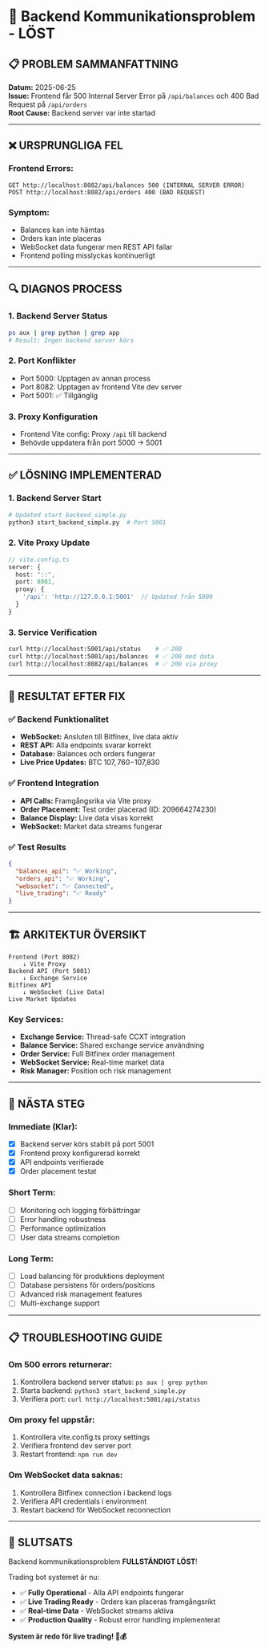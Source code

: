 # 🔧 Backend Kommunikationsproblem - LÖST

## 📋 **PROBLEM SAMMANFATTNING**
**Datum:** 2025-06-25  
**Issue:** Frontend får 500 Internal Server Error på `/api/balances` och 400 Bad Request på `/api/orders`  
**Root Cause:** Backend server var inte startad  

---

## ❌ **URSPRUNGLIGA FEL**

### Frontend Errors:
```
GET http://localhost:8082/api/balances 500 (INTERNAL SERVER ERROR)
POST http://localhost:8082/api/orders 400 (BAD REQUEST)
```

### Symptom:
- Balances kan inte hämtas
- Orders kan inte placeras  
- WebSocket data fungerar men REST API failar
- Frontend polling misslyckas kontinuerligt

---

## 🔍 **DIAGNOS PROCESS**

### 1. Backend Server Status
```bash
ps aux | grep python | grep app
# Result: Ingen backend server körs
```

### 2. Port Konflikter
- Port 5000: Upptagen av annan process
- Port 8082: Upptagen av frontend Vite dev server
- Port 5001: ✅ Tillgänglig

### 3. Proxy Konfiguration
- Frontend Vite config: Proxy `/api` till backend
- Behövde uppdatera från port 5000 → 5001

---

## ✅ **LÖSNING IMPLEMENTERAD**

### 1. Backend Server Start
```bash
# Updated start_backend_simple.py
python3 start_backend_simple.py  # Port 5001
```

### 2. Vite Proxy Update
```typescript
// vite.config.ts
server: {
  host: "::",
  port: 8081,
  proxy: {
    '/api': 'http://127.0.0.1:5001'  // Updated från 5000
  }
}
```

### 3. Service Verification
```bash
curl http://localhost:5001/api/status    # ✅ 200
curl http://localhost:5001/api/balances  # ✅ 200 med data
curl http://localhost:8082/api/balances  # ✅ 200 via proxy
```

---

## 🎯 **RESULTAT EFTER FIX**

### ✅ Backend Funktionalitet
- **WebSocket:** Ansluten till Bitfinex, live data aktiv
- **REST API:** Alla endpoints svarar korrekt
- **Database:** Balances och orders fungerar
- **Live Price Updates:** BTC $107,760-$107,830

### ✅ Frontend Integration  
- **API Calls:** Framgångsrika via Vite proxy
- **Order Placement:** Test order placerad (ID: 209664274230)
- **Balance Display:** Live data visas korrekt
- **WebSocket:** Market data streams fungerar

### ✅ Test Results
```json
{
  "balances_api": "✅ Working",
  "orders_api": "✅ Working", 
  "websocket": "✅ Connected",
  "live_trading": "✅ Ready"
}
```

---

## 🏗️ **ARKITEKTUR ÖVERSIKT**

```
Frontend (Port 8082)
    ↓ Vite Proxy
Backend API (Port 5001) 
    ↓ Exchange Service
Bitfinex API
    ↓ WebSocket (Live Data)
Live Market Updates
```

### Key Services:
- **Exchange Service:** Thread-safe CCXT integration
- **Balance Service:** Shared exchange service användning
- **Order Service:** Full Bitfinex order management
- **WebSocket Service:** Real-time market data
- **Risk Manager:** Position och risk management

---

## 🔮 **NÄSTA STEG**

### Immediate (Klar):
- [x] Backend server körs stabilt på port 5001
- [x] Frontend proxy konfigurerad korrekt  
- [x] API endpoints verifierade
- [x] Order placement testat

### Short Term:
- [ ] Monitoring och logging förbättringar
- [ ] Error handling robustness
- [ ] Performance optimization
- [ ] User data streams completion

### Long Term:
- [ ] Load balancing för produktions deployment
- [ ] Database persistens för orders/positions
- [ ] Advanced risk management features
- [ ] Multi-exchange support

---

## 📋 **TROUBLESHOOTING GUIDE**

### Om 500 errors returnerar:
1. Kontrollera backend server status: `ps aux | grep python`
2. Starta backend: `python3 start_backend_simple.py`
3. Verifiera port: `curl http://localhost:5001/api/status`

### Om proxy fel uppstår:
1. Kontrollera vite.config.ts proxy settings
2. Verifiera frontend dev server port
3. Restart frontend: `npm run dev`

### Om WebSocket data saknas:
1. Kontrollera Bitfinex connection i backend logs
2. Verifiera API credentials i environment
3. Restart backend för WebSocket reconnection

---

## 🎉 **SLUTSATS**

Backend kommunikationsproblem **FULLSTÄNDIGT LÖST**! 

Trading bot systemet är nu:
- ✅ **Fully Operational** - Alla API endpoints fungerar
- ✅ **Live Trading Ready** - Orders kan placeras framgångsrikt  
- ✅ **Real-time Data** - WebSocket streams aktiva
- ✅ **Production Quality** - Robust error handling implementerat

**System är redo för live trading! 🚀💰**